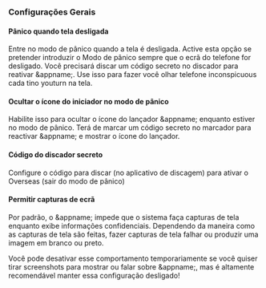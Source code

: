 ### Configurações Gerais

#### Pânico quando tela desligada
Entre no modo de pânico quando a tela é desligada. Active esta opção se pretender introduzir o Modo de pânico sempre que o ecrã do telefone for desligado. Você precisará discar um código secreto no discador para reativar &appname;. Use isso para fazer você olhar telefone inconspicuous cada tino youturn na tela.

#### Ocultar o ícone do iniciador no modo de pânico
Habilite isso para ocultar o ícone do lançador &appname; enquanto estiver no modo de pânico. Terá de marcar um código secreto no marcador para reactivar &appname; e mostrar o ícone do lançador.

#### Código do discador secreto
Configure o código para discar (no aplicativo de discagem) para ativar o Overseas (sair do modo de pânico)

#### Permitir capturas de ecrã
Por padrão, o &appname; impede que o sistema faça capturas de tela enquanto exibe informações confidenciais. Dependendo da maneira como as capturas de tela são feitas, fazer capturas de tela falhar ou produzir uma imagem em branco ou preto.

Você pode desativar esse comportamento temporariamente se você quiser tirar screenshots para mostrar ou falar sobre &appname;, mas é altamente recomendável manter essa configuração desligado!